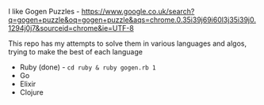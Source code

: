 I like Gogen Puzzles - https://www.google.co.uk/search?q=gogen+puzzle&oq=gogen+puzzle&aqs=chrome.0.35i39j69i60l3j35i39j0.1294j0j7&sourceid=chrome&ie=UTF-8

This repo has my attempts to solve them in various languages and algos, trying to make the best of each language

- Ruby (done) - `cd ruby & ruby gogen.rb 1`
- Go
- Elixir
- Clojure
